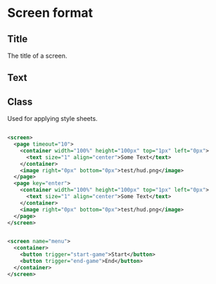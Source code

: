 # Screen format
## Title
The title of a screen.
## Text
## Class
Used for applying style sheets.
```xml

<screen>
  <page timeout="10">
    <container width="100%" height="100px" top="1px" left="0px">
      <text size="1" align="center">Some Text</text>
    </container>
    <image right="0px" bottom="0px">test/hud.png</image>
  </page>
  <page key="enter">
    <container width="100%" height="100px" top="1px" left="0px">
      <text size="1" align="center">Some Text</text>
    </container>
    <image right="0px" bottom="0px">test/hud.png</image>
  </page>
</screen>
```

```xml

<screen name="menu">
  <container>
    <button trigger="start-game">Start</button>
    <button trigger="end-game">End</button>
  </container>
</screen>
```
